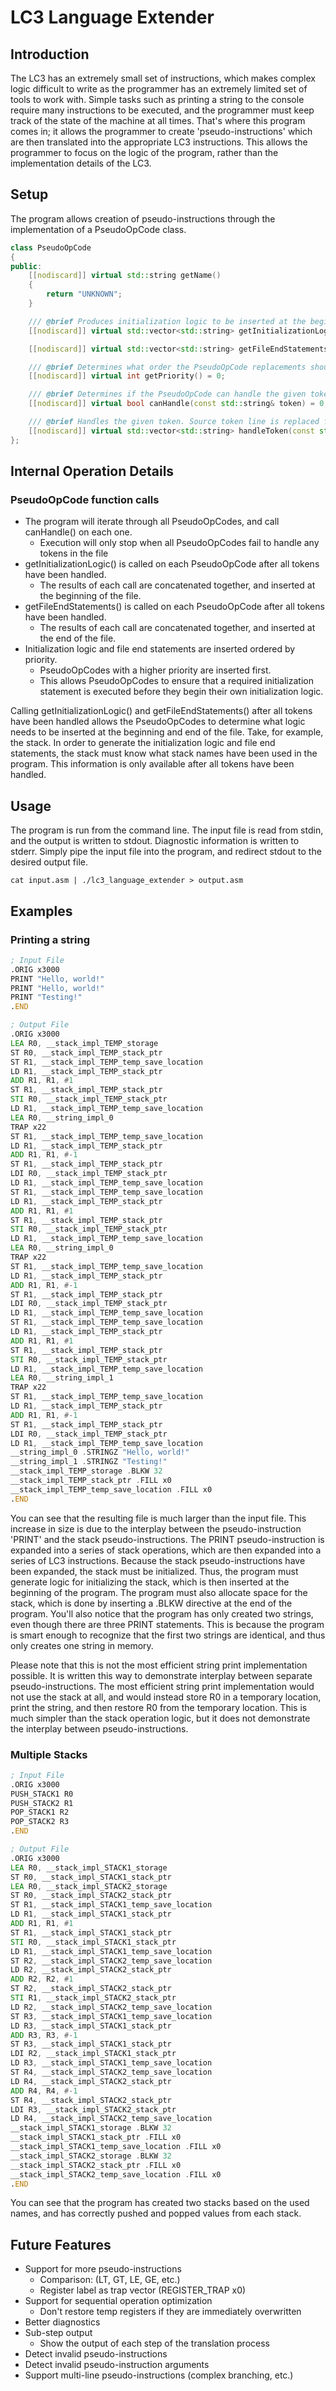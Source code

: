 # LC3 Language Extender
## Introduction
The LC3 has an extremely small set of instructions, which makes complex logic difficult to write as the programmer
has an extremely limited set of tools to work with. Simple tasks such as printing a string to the console require many
instructions to be executed, and the programmer must keep track of the state of the machine at all times. 
That's where this program comes in; it allows the programmer to create 'pseudo-instructions' which are then translated
into the appropriate LC3 instructions. This allows the programmer to focus on the logic of the program, rather than 
the implementation details of the LC3. 

## Setup
The program allows creation of pseudo-instructions through the implementation of a PseudoOpCode class. 
```c++
class PseudoOpCode
{
public:
    [[nodiscard]] virtual std::string getName()
    {
        return "UNKNOWN";
    }

    /// @brief Produces initialization logic to be inserted at the beginning of the program.
    [[nodiscard]] virtual std::vector<std::string> getInitializationLogic() = 0;

    [[nodiscard]] virtual std::vector<std::string> getFileEndStatements() = 0;

    /// @brief Determines what order the PseudoOpCode replacements should be performed in.
    [[nodiscard]] virtual int getPriority() = 0;

    /// @brief Determines if the PseudoOpCode can handle the given token.
    [[nodiscard]] virtual bool canHandle(const std::string& token) = 0;

    /// @brief Handles the given token. Source token line is replaced for the result tokens.
    [[nodiscard]] virtual std::vector<std::string> handleToken(const std::string& token) = 0;
};
```
## Internal Operation Details
### PseudoOpCode function calls
- The program will iterate through all PseudoOpCodes, and call canHandle() on each one.
  - Execution will only stop when all PseudoOpCodes fail to handle any tokens in the file
- getInitializationLogic() is called on each PseudoOpCode after all tokens have been handled.
  - The results of each call are concatenated together, and inserted at the beginning of the file.
- getFileEndStatements() is called on each PseudoOpCode after all tokens have been handled.
  - The results of each call are concatenated together, and inserted at the end of the file.
- Initialization logic and file end statements are inserted ordered by priority.
  - PseudoOpCodes with a higher priority are inserted first.
  - This allows PseudoOpCodes to ensure that a required initialization statement is executed before they begin their own initialization logic.

Calling getInitializationLogic() and getFileEndStatements() after all tokens have been handled allows the PseudoOpCodes
to determine what logic needs to be inserted at the beginning and end of the file. Take, for example, the stack.
In order to generate the initialization logic and file end statements, the stack must know what stack names
have been used in the program. This information is only available after all tokens have been handled.

## Usage
The program is run from the command line. The input file is read from stdin, and the output is written to stdout.
Diagnostic information is written to stderr.
Simply pipe the input file into the program, and redirect stdout to the desired output file. 
```shell
cat input.asm | ./lc3_language_extender > output.asm
```

## Examples
### Printing a string
```asm
; Input File
.ORIG x3000
PRINT "Hello, world!"
PRINT "Hello, world!"
PRINT "Testing!"
.END
```

```asm
; Output File
.ORIG x3000
LEA R0, __stack_impl_TEMP_storage
ST R0, __stack_impl_TEMP_stack_ptr
ST R1, __stack_impl_TEMP_temp_save_location
LD R1, __stack_impl_TEMP_stack_ptr
ADD R1, R1, #1
ST R1, __stack_impl_TEMP_stack_ptr
STI R0, __stack_impl_TEMP_stack_ptr
LD R1, __stack_impl_TEMP_temp_save_location
LEA R0, __string_impl_0
TRAP x22
ST R1, __stack_impl_TEMP_temp_save_location
LD R1, __stack_impl_TEMP_stack_ptr
ADD R1, R1, #-1
ST R1, __stack_impl_TEMP_stack_ptr
LDI R0, __stack_impl_TEMP_stack_ptr
LD R1, __stack_impl_TEMP_temp_save_location
ST R1, __stack_impl_TEMP_temp_save_location
LD R1, __stack_impl_TEMP_stack_ptr
ADD R1, R1, #1
ST R1, __stack_impl_TEMP_stack_ptr
STI R0, __stack_impl_TEMP_stack_ptr
LD R1, __stack_impl_TEMP_temp_save_location
LEA R0, __string_impl_0
TRAP x22
ST R1, __stack_impl_TEMP_temp_save_location
LD R1, __stack_impl_TEMP_stack_ptr
ADD R1, R1, #-1
ST R1, __stack_impl_TEMP_stack_ptr
LDI R0, __stack_impl_TEMP_stack_ptr
LD R1, __stack_impl_TEMP_temp_save_location
ST R1, __stack_impl_TEMP_temp_save_location
LD R1, __stack_impl_TEMP_stack_ptr
ADD R1, R1, #1
ST R1, __stack_impl_TEMP_stack_ptr
STI R0, __stack_impl_TEMP_stack_ptr
LD R1, __stack_impl_TEMP_temp_save_location
LEA R0, __string_impl_1
TRAP x22
ST R1, __stack_impl_TEMP_temp_save_location
LD R1, __stack_impl_TEMP_stack_ptr
ADD R1, R1, #-1
ST R1, __stack_impl_TEMP_stack_ptr
LDI R0, __stack_impl_TEMP_stack_ptr
LD R1, __stack_impl_TEMP_temp_save_location
__string_impl_0 .STRINGZ "Hello, world!"
__string_impl_1 .STRINGZ "Testing!"
__stack_impl_TEMP_storage .BLKW 32
__stack_impl_TEMP_stack_ptr .FILL x0
__stack_impl_TEMP_temp_save_location .FILL x0
.END
```
You can see that the resulting file is much larger than the input file. This increase in size is due to the interplay
between the pseudo-instruction 'PRINT' and the stack pseudo-instructions. The PRINT pseudo-instruction is expanded into
a series of stack operations, which are then expanded into a series of LC3 instructions.
Because the stack pseudo-instructions have been expanded, the stack must be initialized. 
Thus, the program must generate logic for initializing the stack, which is then inserted at the beginning of the program.
The program must also allocate space for the stack, which is done by inserting a .BLKW directive at the end of the program.
You'll also notice that the program has only created two strings, even though there are three PRINT statements. This is
because the program is smart enough to recognize that the first two strings are identical, and thus only creates one string
in memory.

Please note that this is not the most efficient string print implementation possible. 
It is written this way to demonstrate interplay between separate pseudo-instructions.
The most efficient string print implementation would not use the stack at all, and would instead store R0
in a temporary location, print the string, and then restore R0 from the temporary location. This is much simpler than the stack
operation logic, but it does not demonstrate the interplay between pseudo-instructions.

### Multiple Stacks
```asm
; Input File
.ORIG x3000
PUSH_STACK1 R0
PUSH_STACK2 R1
POP_STACK1 R2
POP_STACK2 R3
.END
```

```asm
; Output File
.ORIG x3000
LEA R0, __stack_impl_STACK1_storage
ST R0, __stack_impl_STACK1_stack_ptr
LEA R0, __stack_impl_STACK2_storage
ST R0, __stack_impl_STACK2_stack_ptr
ST R1, __stack_impl_STACK1_temp_save_location
LD R1, __stack_impl_STACK1_stack_ptr
ADD R1, R1, #1
ST R1, __stack_impl_STACK1_stack_ptr
STI R0, __stack_impl_STACK1_stack_ptr
LD R1, __stack_impl_STACK1_temp_save_location
ST R2, __stack_impl_STACK2_temp_save_location
LD R2, __stack_impl_STACK2_stack_ptr
ADD R2, R2, #1
ST R2, __stack_impl_STACK2_stack_ptr
STI R1, __stack_impl_STACK2_stack_ptr
LD R2, __stack_impl_STACK2_temp_save_location
ST R3, __stack_impl_STACK1_temp_save_location
LD R3, __stack_impl_STACK1_stack_ptr
ADD R3, R3, #-1
ST R3, __stack_impl_STACK1_stack_ptr
LDI R2, __stack_impl_STACK1_stack_ptr
LD R3, __stack_impl_STACK1_temp_save_location
ST R4, __stack_impl_STACK2_temp_save_location
LD R4, __stack_impl_STACK2_stack_ptr
ADD R4, R4, #-1
ST R4, __stack_impl_STACK2_stack_ptr
LDI R3, __stack_impl_STACK2_stack_ptr
LD R4, __stack_impl_STACK2_temp_save_location
__stack_impl_STACK1_storage .BLKW 32
__stack_impl_STACK1_stack_ptr .FILL x0
__stack_impl_STACK1_temp_save_location .FILL x0
__stack_impl_STACK2_storage .BLKW 32
__stack_impl_STACK2_stack_ptr .FILL x0
__stack_impl_STACK2_temp_save_location .FILL x0
.END
```
You can see that the program has created two stacks based on the used names, and has correctly pushed and popped values from each stack.

## Future Features
* Support for more pseudo-instructions 
  * Comparison: (LT, GT, LE, GE, etc.)
  * Register label as trap vector (REGISTER_TRAP x0)
* Support for sequential operation optimization
  * Don't restore temp registers if they are immediately overwritten
* Better diagnostics
* Sub-step output
  * Show the output of each step of the translation process
* Detect invalid pseudo-instructions
* Detect invalid pseudo-instruction arguments
* Support multi-line pseudo-instructions (complex branching, etc.)